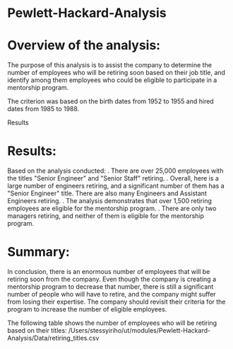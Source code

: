 # Pewlett-Hackard-Analysis

# Overview of the analysis:

The purpose of this analysis is to assist the company to determine the number of  employees who will be retiring soon based on their job title, and identify among them employees who could be eligible to participate in a mentorship program.

The criterion was based on the birth dates from 1952 to 1955 and hired dates from 1985 to 1988.

Results

# Results:

Based on the analysis conducted:
 . There are over 25,000 employees with the titles "Senior Engineer" and "Senior Staff" retiring. 
 . Overall, here is a large number of engineers retiring, and a significant number of them has a "Senior Engineer" title. There are also many Engineers and Assistant Engineers retiring.
 . The analysis demonstrates that over 1,500 retiring employees are eligible for the mentorship program.
 . There are only two managers retiring, and neither of them is eligible for the mentorship program.

 
# Summary:

In conclusion, there is an enormous number of employees that will be retiring soon from the company. Even though the company is creating a mentorship program to decrease that number, there is still a significant number of people who will have to retire, and the company might suffer from losing their expertise.
The company should revisit their criteria for the program to increase the number of eligible employees.

The following table shows the number of employees who will be retiring based on their titles:
/Users/stessyiriho/ut/modules/Pewlett-Hackard-Analysis/Data/retiring_titles.csv